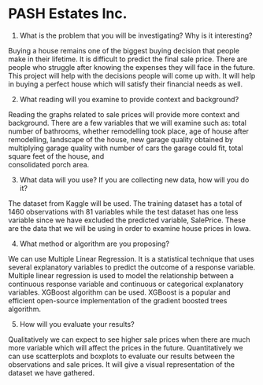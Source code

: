 # PASH Estates Inc.

1) What is the problem that you will be investigating? Why is it interesting?

Buying a house remains one of the biggest buying decision that people make in their lifetime. It is difficult to predict the final sale price. There are people who struggle after knowing the expenses they will face in the future. This project will help with the decisions people will come up with. It will help in buying a perfect house which will satisfy their financial needs as well.

2) What reading will you examine to provide context and background?

Reading the graphs related to sale prices will provide more context and background. There are a few variables that we will examine such as:
total number of bathrooms, 
whether remodelling took place, 
age of house after remodelling, 
landscape of the house, 
new garage quality obtained by multiplying garage quality with number of cars the garage could fit, 
total square feet of the house, and  
consolidated porch area.

3) What data will you use? If you are collecting new data, how will you do it?

The dataset from Kaggle will be used. The training dataset has a total of 1460 observations with 81 variables while the test dataset has one less variable since we have excluded the predicted variable, SalePrice. These are the data that we will be using in order to examine house prices in Iowa.

4) What method or algorithm are you proposing?

We can use Multiple Linear Regression. It is a statistical technique that uses several explanatory variables to predict the outcome of a response variable. Multiple linear regression is used to model the relationship between a continuous response variable and continuous or categorical explanatory variables.
XGBoost algorithm can be used. XGBoost is a popular and efficient open-source implementation of the gradient boosted trees algorithm. 

5) How will you evaluate your results?

Qualitatively we can expect to see higher sale prices when there are much more variable which will affect the prices in the future.
Quantitatively we can use scatterplots and boxplots to evaluate our results between the observations and sale prices. It will give a visual representation of the dataset we have gathered.
